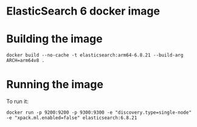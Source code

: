 # ElasticSearch 6 docker image

# Building the image
```
docker build --no-cache -t elasticsearch:arm64-6.8.21 --build-arg ARCH=arm64v8 .
```

# Running the image
To run it:

```
docker run -p 9200:9200 -p 9300:9300 -e "discovery.type=single-node"  -e "xpack.ml.enabled=false" elasticsearch:6.8.21
```

